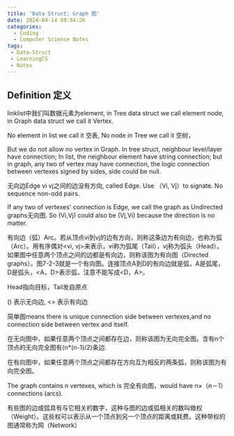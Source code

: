 ```yaml
---
title: 'Data Struct: Graph 图'
date: 2024-04-14 09:54:26
categories:
  - Coding
  - Computer Science Notes
tags: 
 - Data-Struct
 - LearningCS
 - Notes
---
```


## Definition 定义

linklist中我们叫数据元素为element, in Tree data struct we call element node, in Graph data struct we call it Vertex.

No element in list we call it 空表, No node in Tree we call it 空树，

But we do not allow no vertex in Graph. In tree struct, neighbour level/layer have connection; In list, the neighbour element have string connection; but in graph, any two of vertex may have connection, the logic connection between vertexes signed by sides, side could be null.

无向边Edge vi vj之间的边没有方向, called Edge. Use （Vi, Vj）to signate.
No sequence non-odd pairs.

If any two of vertexes' connection is Edge, we call the graph as Undirected graphs无向图. So (Vi,Vj) could also be (Vj,Vi) because the direction is no matter.

有向边（弧）Arc。若从顶点vi到vj的边有方向，则称这条边为有向边，也称为弧（Arc）。用有序偶对<vi, vj>来表示，vi称为弧尾（Tail），vj称为弧头（Head）。如果图中任意两个顶点之间的边都是有向边，则称该图为有向图（Directed graphs）。图7-2-3就是一个有向图。连接顶点A到D的有向边就是弧，A是弧尾，D是弧头，<A，D>表示弧，注意不能写成<D，A>。

Head指向目标，Tail发自原点

() 表示无向边, <> 表示有向边

简单图means there is unique connection side between vertexes,and no connection side between vertex and itself.

在无向图中，如果任意两个顶点之间都存在边，则称该图为无向完全图。含有n个顶点的无向完全图有(n*(n-1)/2)条边.

在有向图中，如果任意两个顶点之间都存在方向互为相反的两条弧，则称该图为有向完全图。

The graph contains n vertexes, which is 完全有向图，would have n×（n－1）connections (arcs). 

有些图的边或弧具有与它相关的数字，这种与图的边或弧相关的数叫做权（Weight）。这些权可以表示从一个顶点到另一个顶点的距离或耗费。这种带权的图通常称为网（Network）
